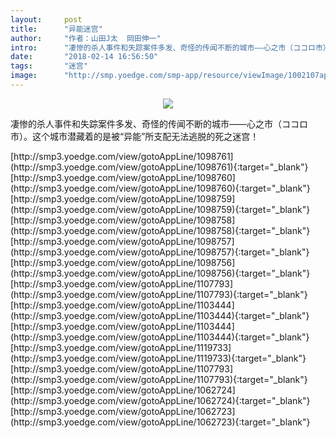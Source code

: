 ```yaml
---
layout:     post
title:      "异能迷宫"
author:     "作者：山田J太  岡田伸一"
intro:      "凄惨的杀人事件和失踪案件多发、奇怪的传闻不断的城市——心之市（ココロ市）。这个城市潜藏着的是被“异能”所支配无法逃脱的死之迷宫！"
date:       "2018-02-14 16:56:50"
tags:       "迷宫"
image:      "http://smp.yoedge.com/smp-app/resource/viewImage/1002107appline.png"
---
```

<div style="text-align: center">
<p><img src="http://smp.yoedge.com/smp-app/resource/viewImage/1002107appline.png"/></p>
</div>
<p class="post-meta">
<span>凄惨的杀人事件和失踪案件多发、奇怪的传闻不断的城市——心之市（ココロ市）。这个城市潜藏着的是被“异能”所支配无法逃脱的死之迷宫！</span>
</p>
[http://smp3.yoedge.com/view/gotoAppLine/1098761](http://smp3.yoedge.com/view/gotoAppLine/1098761){:target="_blank"}
[http://smp3.yoedge.com/view/gotoAppLine/1098760](http://smp3.yoedge.com/view/gotoAppLine/1098760){:target="_blank"}
[http://smp3.yoedge.com/view/gotoAppLine/1098759](http://smp3.yoedge.com/view/gotoAppLine/1098759){:target="_blank"}
[http://smp3.yoedge.com/view/gotoAppLine/1098758](http://smp3.yoedge.com/view/gotoAppLine/1098758){:target="_blank"}
[http://smp3.yoedge.com/view/gotoAppLine/1098757](http://smp3.yoedge.com/view/gotoAppLine/1098757){:target="_blank"}
[http://smp3.yoedge.com/view/gotoAppLine/1098756](http://smp3.yoedge.com/view/gotoAppLine/1098756){:target="_blank"}
[http://smp3.yoedge.com/view/gotoAppLine/1107793](http://smp3.yoedge.com/view/gotoAppLine/1107793){:target="_blank"}
[http://smp3.yoedge.com/view/gotoAppLine/1103444](http://smp3.yoedge.com/view/gotoAppLine/1103444){:target="_blank"}
[http://smp3.yoedge.com/view/gotoAppLine/1103444](http://smp3.yoedge.com/view/gotoAppLine/1103444){:target="_blank"}
[http://smp3.yoedge.com/view/gotoAppLine/1119733](http://smp3.yoedge.com/view/gotoAppLine/1119733){:target="_blank"}
[http://smp3.yoedge.com/view/gotoAppLine/1107793](http://smp3.yoedge.com/view/gotoAppLine/1107793){:target="_blank"}
[http://smp3.yoedge.com/view/gotoAppLine/1062724](http://smp3.yoedge.com/view/gotoAppLine/1062724){:target="_blank"}
[http://smp3.yoedge.com/view/gotoAppLine/1062723](http://smp3.yoedge.com/view/gotoAppLine/1062723){:target="_blank"}


